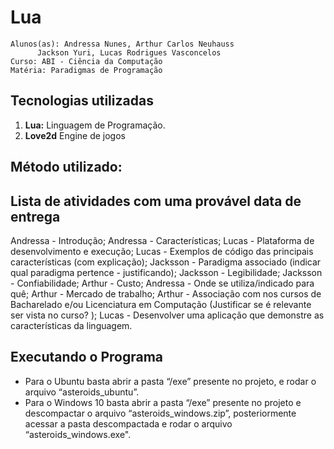 # Lua

    Alunos(as): Andressa Nunes, Arthur Carlos Neuhauss
          Jackson Yuri, Lucas Rodrigues Vasconcelos
    Curso: ABI - Ciência da Computação
    Matéria: Paradigmas de Programação

## Tecnologias utilizadas
1. **Lua:** Linguagem de Programação.
2. **Love2d** Engine de jogos

## Método utilizado: 


## Lista de atividades com uma provável data de entrega 


Andressa - Introdução;
Andressa - Características;
Lucas - Plataforma de desenvolvimento e execução;
Lucas - Exemplos de código das principais características (com explicação);
Jacksson - Paradigma associado (indicar qual paradigma pertence - justificando);
Jacksson - Legibilidade;
Jacksson - Confiabilidade;
Arthur - Custo;
Andressa - Onde se utiliza/indicado para quê;
Arthur - Mercado de trabalho;
Arthur - Associação com nos cursos de Bacharelado e/ou Licenciatura em Computação (Justificar se é relevante ser vista no curso? );
Lucas - Desenvolver uma aplicação que demonstre as características da linguagem.

## Executando o Programa
- Para o Ubuntu basta abrir a pasta “/exe” presente no projeto, e rodar o arquivo “asteroids_ubuntu”.
- Para o Windows 10 basta abrir a pasta “/exe” presente no projeto e descompactar o arquivo “asteroids_windows.zip”, posteriormente acessar a pasta descompactada e rodar o arquivo “asteroids_windows.exe".
